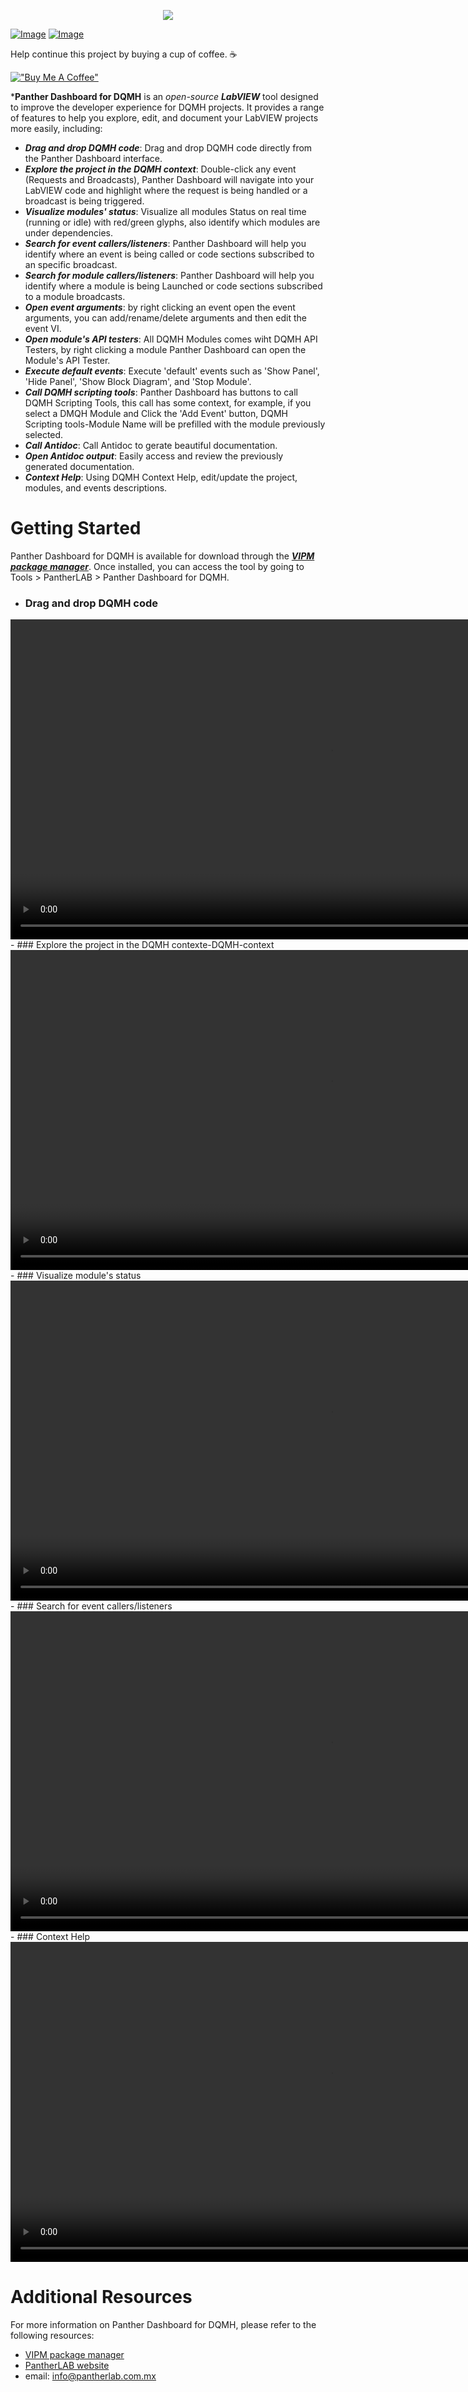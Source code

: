 <p align="center">
  <img src="https://github.com/PantherLAB/PantherDashboard/assets/5545396/75c3d5d2-625b-4848-9e4e-329e507a3b69" />
</p>

[![Image](https://www.vipm.io/package/pantherlab_lib_panther_dashboard/badge.svg?metric=installs)](https://www.vipm.io/package/pantherlab_lib_panther_dashboard/) [![Image](https://www.vipm.io/package/pantherlab_lib_panther_dashboard/badge.svg?metric=stars)](https://www.vipm.io/package/pantherlab_lib_panther_dashboard/)


Help continue this project by buying a cup of coffee. ☕ 

[!["Buy Me A Coffee"](https://www.buymeacoffee.com/assets/img/custom_images/orange_img.png)](https://www.buymeacoffee.com/enoearias)

***Panther Dashboard for DQMH** is an _open-source_ ***LabVIEW*** tool designed to improve the developer experience for DQMH projects. It provides a range of features to help you explore, edit, and document your LabVIEW projects more easily, including:

- ***Drag and drop DQMH code***: Drag and drop DQMH code directly from the Panther Dashboard interface.
- ***Explore the project in the DQMH context***: Double-click any event (Requests and Broadcasts), Panther Dashboard will navigate into your LabVIEW code and highlight where the request is being handled or a broadcast is being triggered.
- ***Visualize modules' status***: Visualize all modules Status on real time (running or idle) with red/green glyphs, also identify which modules are under dependencies.
- ***Search for event callers/listeners***: Panther Dashboard will help you identify where an event is being called or code sections subscribed to an specific broadcast.
- ***Search for module callers/listeners***: Panther Dashboard will help you identify where a module is being Launched or code sections subscribed to a module broadcasts.
- ***Open event arguments***: by right clicking an event open the event arguments, you can add/rename/delete arguments and then edit the event VI.
- ***Open module's API testers***: All DQMH Modules comes wiht DQMH API Testers, by right clicking a module Panther Dashboard can open the Module's API Tester.
- ***Execute default events***: Execute 'default' events such as 'Show Panel', 'Hide Panel', 'Show Block Diagram', and 'Stop Module'.
- ***Call DQMH scripting tools***: Panther Dashboard has buttons to call DQMH Scripting Tools, this call has some context, for example, if you select a DMQH Module and Click the 'Add Event' button, DQMH Scripting tools-Module Name will be prefilled with the module previously selected.
- ***Call Antidoc***: Call Antidoc to gerate beautiful documentation.
- ***Open Antidoc output***: Easily access and review the previously generated documentation.
- ***Context Help***: Using DQMH Context Help, edit/update the project, modules, and events descriptions.

# Getting Started

Panther Dashboard for DQMH is available for download through the ***[VIPM package manager](https://www.vipm.io/package/pantherlab_lib_panther_dashboard/)***. Once installed, you can access the tool by going to Tools > PantherLAB > Panther Dashboard for DQMH.

- ### Drag and drop DQMH code
<video width="1024" controls>
  <source src="https://github.com/PantherLAB/PantherDashboard/assets/5545396/ef35bf20-b52a-4df7-b905-04c08e000051" type="video/mp4">
   Your browser does not support the video tag.
</video>
- ### Explore the project in the DQMH contexte-DQMH-context
<video width="1024" controls>
  <source src="https://github.com/PantherLAB/PantherDashboard/assets/5545396/ef35bf20-b52a-4df7-b905-04c08e000051" type="video/mp4">
   Your browser does not support the video tag.
</video>
- ### Visualize module's status
<video width="1024" controls>
  <source src="https://github.com/PantherLAB/PantherDashboard/assets/5545396/ef35bf20-b52a-4df7-b905-04c08e000051" type="video/mp4">
   Your browser does not support the video tag.
</video>
- ### Search for event callers/listeners
<video width="1024" controls>
  <source src="https://github.com/PantherLAB/PantherDashboard/assets/5545396/ef35bf20-b52a-4df7-b905-04c08e000051" type="video/mp4">
   Your browser does not support the video tag.
</video>
- ### Context Help
<video width="1024" controls>
  <source src="https://github.com/PantherLAB/PantherDashboard/assets/5545396/0cb6246f-4cc6-4d0f-9043-d3ae800a1d68" type="video/mp4">
   Your browser does not support the video tag.
</video>

# Additional Resources

For more information on Panther Dashboard for DQMH, please refer to the following resources:

- [VIPM package manager](https://www.vipm.io/package/pantherlab_lib_panther_dashboard/)
- [PantherLAB website](https://pantherlab.com.mx/)
- email: info@pantherlab.com.mx
 

 
